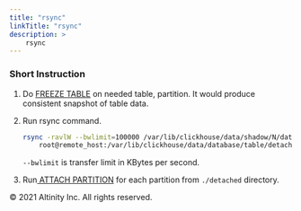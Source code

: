 ```yaml
---
title: "rsync"
linkTitle: "rsync"
description: >
    rsync
---
```


### Short Instruction

1. Do [FREEZE TABLE](https://clickhouse.tech/docs/en/sql-reference/statements/alter/partition/#alter_freeze-partition) on needed table, partition. It would produce consistent snapshot of table data.
2. Run rsync command.

   ```bash
   rsync -ravlW --bwlimit=100000 /var/lib/clickhouse/data/shadow/N/database/table 
       root@remote_host:/var/lib/clickhouse/data/database/table/detached
   ```

   `--bwlimit` is transfer limit in KBytes per second. 

3. Run[ ATTACH PARTITION](https://clickhouse.tech/docs/en/sql-reference/statements/alter/partition/#alter_attach-partition) for each partition from `./detached` directory.

© 2021 Altinity Inc. All rights reserved.

